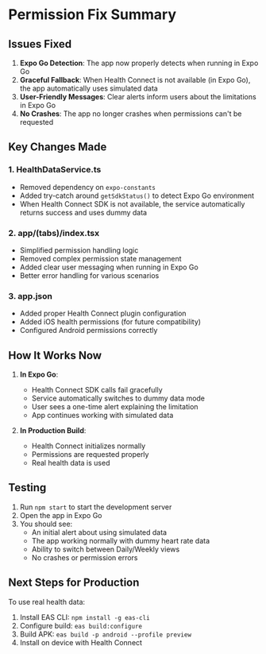 # Permission Fix Summary

## Issues Fixed

1. **Expo Go Detection**: The app now properly detects when running in Expo Go
2. **Graceful Fallback**: When Health Connect is not available (in Expo Go), the app automatically uses simulated data
3. **User-Friendly Messages**: Clear alerts inform users about the limitations in Expo Go
4. **No Crashes**: The app no longer crashes when permissions can't be requested

## Key Changes Made

### 1. HealthDataService.ts
- Removed dependency on `expo-constants`
- Added try-catch around `getSdkStatus()` to detect Expo Go environment
- When Health Connect SDK is not available, the service automatically returns success and uses dummy data

### 2. app/(tabs)/index.tsx  
- Simplified permission handling logic
- Removed complex permission state management
- Added clear user messaging when running in Expo Go
- Better error handling for various scenarios

### 3. app.json
- Added proper Health Connect plugin configuration
- Added iOS health permissions (for future compatibility)
- Configured Android permissions correctly

## How It Works Now

1. **In Expo Go**:
   - Health Connect SDK calls fail gracefully
   - Service automatically switches to dummy data mode
   - User sees a one-time alert explaining the limitation
   - App continues working with simulated data

2. **In Production Build**:
   - Health Connect initializes normally
   - Permissions are requested properly
   - Real health data is used

## Testing

1. Run `npm start` to start the development server
2. Open the app in Expo Go
3. You should see:
   - An initial alert about using simulated data
   - The app working normally with dummy heart rate data
   - Ability to switch between Daily/Weekly views
   - No crashes or permission errors

## Next Steps for Production

To use real health data:
1. Install EAS CLI: `npm install -g eas-cli`
2. Configure build: `eas build:configure`
3. Build APK: `eas build -p android --profile preview`
4. Install on device with Health Connect
